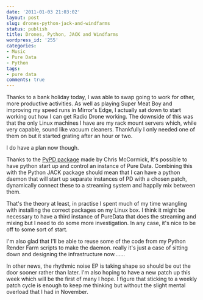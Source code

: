 ```yaml
---
date: '2011-01-03 21:03:02'
layout: post
slug: drones-python-jack-and-windfarms
status: publish
title: Drones, Python, JACK and Windfarms
wordpress_id: '255'
categories:
- Music
- Pure Data
- Python
tags:
- pure data
comments: true
---
```


Thanks to a bank holiday today, I was able to swap going to work for other, more productive activities. As well as playing Super Meat Boy and improving my speed runs in Mirror's Edge, I actually sat down to start working out how I can get Radio Drone working. The downside of this was that the only Linux machines I have are my rack mount servers which, while very capable, sound like vacuum cleaners. Thankfully I only needed one of them on but it started grating after an hour or two.

I do have a plan now though.

Thanks to the [PyPD package](http://mccormick.cx/projects/PyPd/) made by Chris McCormick, It's possible to have python start up and control an instance of Pure Data. Combining this with the Python JACK package should mean that I can have a python daemon that will start up separate instances of PD with a chosen patch, dynamically connect these to a streaming system and happily mix between them.

That's the theory at least, in practise I spent much of my time wrangling with installing the correct packages on my Linux box. I think it might be necessary to have a third instance of PureData that does the streaming and mixing but I need to do some more investigation. In any case, it's nice to be off to some sort of start.

I'm also glad that I'll be able to reuse some of the code from my Python Render Farm scripts to make the daemon. really it's just a case of sitting down and designing the infrastructure now.......

In other news, the rhythmic noise EP is taking shape so should be out the door sooner rather than later. I'm also hoping to have a new patch up this week which will be the first of many I hope. I figure that sticking to a weekly patch cycle is enough to keep me thinking but without the slight mental overload that I had in November.
